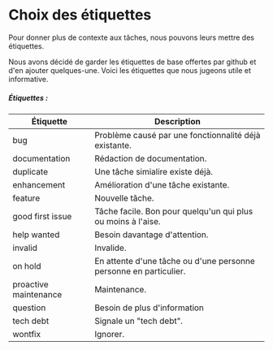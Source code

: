 # Choix des étiquettes
Pour donner plus de contexte aux tâches, nous pouvons leurs mettre des étiquettes.

Nous avons décidé de garder les étiquettes de base offertes par github et d'en ajouter quelques-une. Voici les étiquettes que nous jugeons utile et informative.

##### Étiquettes :

| Étiquette | Description |
| ----------- | ----------- |
|bug|Problème causé par une fonctionnalité déjà existante.|
|documentation|Rédaction de documentation.|
|duplicate|Une tâche simialire existe déjà.|
|enhancement|Amélioration d'une tâche existante.|
|feature|Nouvelle tâche.|
|good first issue|Tâche facile. Bon pour quelqu'un qui plus ou moins à l'aise.|
|help wanted|Besoin davantage d'attention.|
|invalid|Invalide.|
|on hold|En attente d'une tâche ou d'une personne personne en particulier.|
|proactive maintenance| Maintenance.|
|question|Besoin de plus d'information|
|tech debt|Signale un "tech debt".|
|wontfix|Ignorer.|